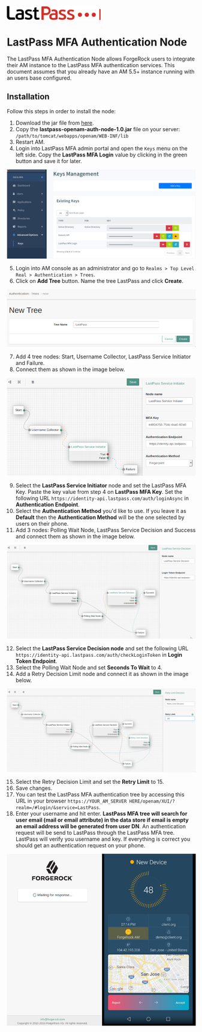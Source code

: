 <img src="/images/lastpass_logo.png" width="250" />

# LastPass MFA Authentication Node

The LastPass MFA Authentication Node allows ForgeRock users to integrate their AM instance to the LastPass MFA authentication services.
This document assumes that you already have an AM 5.5+ instance running with an users base configured.

## Installation

Follow this steps in order to install the node:

1. Download the jar file from [here](target/lastpass-openam-auth-node-1.0.zip).
2. Copy the **lastpass-openam-auth-node-1.0.jar** file on your server: `/path/to/tomcat/webapps/openam/WEB-INF/lib`
3. Restart AM.
4. Login into LastPass MFA admin portal and open the `Keys` menu on the left side. Copy the **LastPass MFA Login** value by clicking in the green button and save it for later.

![image alt text](/images/lastpass_keys.png)

5. Login into AM console as an administrator and go to `Realms > Top Level Real > Authentication > Trees`.
6. Click on **Add Tree** button. Name the tree LastPass and click **Create**.

![image](/images/add_tree.png)

7. Add 4 tree nodes: Start, Username Collector, LastPass Service Initiator and Failure.
8. Connect them as shown in the image below.

![image](/images/tree_1.png)

9. Select the **LastPass Service Initiator** node and set the LastPass MFA Key. Paste the key value from step 4 on **LastPass MFA Key**. Set the following URL `https://identity-api.lastpass.com/auth/loginAsync` in **Authentication Endpoint**.
10. Select the **Authentication Method** you'd like to use. If you leave it as **Default** then the **Authentication Method** will be the one selected by users on their phone.
11. Add 3 nodes: Polling Wait Node, LastPass Service Decision and Success and connect them as shown in the image below.

![image](/images/tree_2.png)

12. Select the **LastPass Service Decision node** and set the following URL `https://identity-api.lastpass.com/auth/checkLoginToken` in **Login Token Endpoint**.
13. Select the Polling Wait Node and set **Seconds To Wait** to 4.
14. Add a Retry Decision Limit node and connect it as shown in the image below.

![image](/images/tree_3.png)

15. Select the Retry Decision Limit and set the **Retry Limit** to 15.
16. Save changes.
17. You can test the LastPass MFA authentication tree by accessing this URL in your browser `https://YOUR_AM_SERVER HERE/openam/XUI/?realm=/#login/&service=LastPass`.</br>
18. Enter your username and hit enter. **LastPass MFA tree will search for user email (mail or email attribute) in the data store if email is empty an email address will be generated from user DN**. An authentication request will be send to LastPass through the LastPass MFA tree. LastPass will verify you username and key. If everything is correct you should get an authentication request on your phone.

![image](/images/demo_auth.png)
